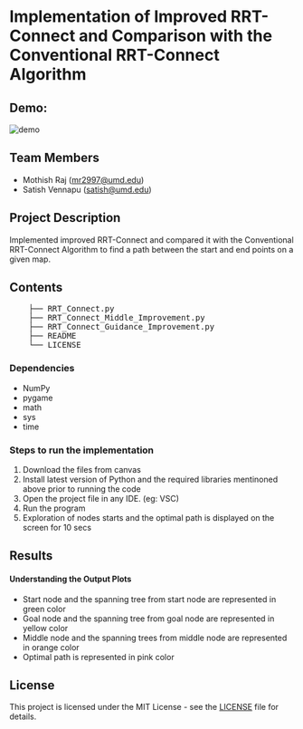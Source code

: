 # Implementation of Improved RRT-Connect and Comparison with the Conventional RRT-Connect Algorithm

## Demo: 
![demo](./Output_gif/rrtconnect.gif)

## Team Members
- Mothish Raj (mr2997@umd.edu)
- Satish Vennapu (satish@umd.edu)

## Project Description
Implemented improved RRT-Connect and compared it with the Conventional RRT-Connect Algorithm to find a path between the start and end points on a given map.



## Contents

<pre>
    ├── RRT_Connect.py
    ├── RRT_Connect_Middle_Improvement.py
    ├── RRT_Connect_Guidance_Improvement.py
    ├── README
    └── LICENSE
</pre>

### Dependencies

* NumPy
* pygame
* math
* sys
* time


### Steps to run the implementation

1. Download the files from canvas
2. Install latest version of Python and the required libraries mentinoned above prior to running the code
3. Open the project file in any IDE. (eg: VSC)
4. Run the program
5. Exploration of nodes starts and the optimal path is displayed on the screen for 10 secs

## Results

#### Understanding the Output Plots

- Start node and the spanning tree from start node are represented in green color
- Goal node and the spanning tree from goal node are represented in yellow color
- Middle node and the spanning trees from middle node are represented in orange color
- Optimal path is represented in pink color




## License

This project is licensed under the MIT License - see the [LICENSE](LICENSE) file for details.
